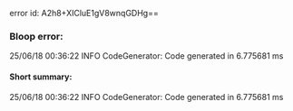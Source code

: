 error id: A2h8+XICluE1gV8wnqGDHg==
### Bloop error:

25/06/18 00:36:22 INFO CodeGenerator: Code generated in 6.775681 ms
#### Short summary: 

25/06/18 00:36:22 INFO CodeGenerator: Code generated in 6.775681 ms